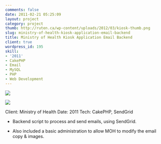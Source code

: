 ```yaml
---
comments: false
date: 2011-02-21 05:25:09
layout: project
category: project
thumb: http://ruten.ca/wp-content/uploads/2012/03/kiosk-thumb.png
slug: ministry-of-health-kiosk-application-email-backend
title: Ministry of Health Kiosk Application Email Backend
client: true
wordpress_id: 195
skill:
- '2011'
- CakePHP
- Email
- MySQL
- PHP
- Web Development
---
```


![](http://ruten.ca/wp-content/uploads/2012/03/kiosk-cropped2.jpg)

![](http://ruten.ca/wp-content/uploads/2012/03/kiosk-cropped1.png)

Client: Ministry of Health
Date: 2011
Tech: CakePHP, SendGrid



	
  * Backend script to process and send emails, using SendGrid.

	
  * Also included a basic administration to allow MOH to modify the email copy & images.


